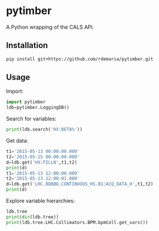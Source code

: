 # pytimber

A Python wrapping of the CALS API.

## Installation

```sh
pip install git+https://github.com/rdemaria/pytimber.git
```

## Usage

Import:

```python
import pytimber
ldb=pytimber.LoggingDB()
```

Search for variables:

```python
print(ldb.search('HX:BETA%'))
```

Get data:

```python
t1='2015-05-13 00:00:00.000'
t2='2015-05-15 00:00:00.000'
d=ldb.get('HX:FILLN',t1,t2)
print(d)
t1='2015-05-13 12:00:00.000'
t2='2015-05-13 12:00:01.000'
d=ldb.get('LHC.BQBBQ.CONTINUOUS_HS.B1:ACQ_DATA_H',t1,t2)
print(d)
```

Explore variable hierarchies:

```python
ldb.tree
print(dir(ldb.tree))
print(ldb.tree.LHC.Collimators.BPM.bpmColl.get_vars())
```

